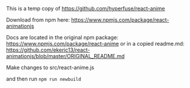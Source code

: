 This is a temp copy of https://github.com/hyperfuse/react-anime

Download from npm here: https://www.npmjs.com/package/react-animationjs

Docs are located in the original npm package: https://www.npmjs.com/package/react-anime
or in a copied readme.md: https://github.com/ekeric13/react-animationjs/blob/master/ORIGINAL_README.md

Make changes to src/react-anime.js

and then run `npm run newbuild`